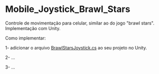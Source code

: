 # Mobile_Joystick_Brawl_Stars
Controle de movimentação para celular, similar ao do jogo "brawl stars". Implementação com Unity.


Como implementar:

   1- adicionar o arquivo [BrawlStarsJoystick.cs](https://github.com/JHDsBR/Mobile_Joystick_Brawl_Stars/blob/master/BrawlStarsJoystick.cs) ao seu projeto no Unity.
   
   2- ...
   
   3- ...
